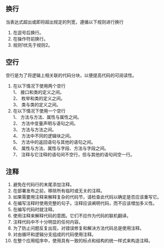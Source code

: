 ## 换行

当表达式超出或即将超出规定的列宽，遵循以下规则进行换行
1. 在逗号后换行。
2. 在操作符前换行。
3. 规则1优先于规则2。


## 空行

空行是为了将逻辑上相关联的代码分块，以便提高代码的可阅读性。  
1. 在以下情况下使用两个空行  
1、	接口和类的定义之间。  
2、	枚举和类的定义之间。  
3、	类与类的定义之间。          
2. 在以下情况下使用一个空行  
1、	方法与方法、属性与属性之间。  
2、	方法中变量声明与语句之间。  
3、	方法与方法之间。  
4、	方法中不同的逻辑块之间。  
5、	方法中的返回语句与其他的语句之间。  
6、	属性与方法、属性与字段、方法与字段之间。  
7、	注释与它注释的语句间不空行，但与其他的语句间空一行。


## 注释

1. 避免在代码行的末尾添加注释。 
2. 在部署发布之前，移除所有临时或无关的注释。
3. 如果需要用注释来解释复杂的代码节，请检查此代码以确定是否应该重写它。
4. 在编写注释时使用完整的句子。注释应该阐明代码，而不应该增加多义性。 
5. 在编写代码时就注释。
6. 使用注释来解释代码的意图。它们不应作为代码的联机翻译。 
7. 注释代码中不十分明显的任何内容。
8. 为了防止问题反复出现，对错误修复和解决方法代码总是使用注释。
9. 对由循环和逻辑分支组成的代码使用注释。
10. 在整个应用程序中，使用具有一致的标点和结构的统一样式来构造注释。 

